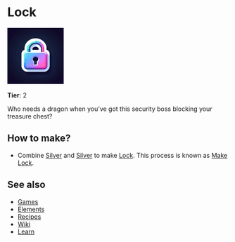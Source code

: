 # Lock

![](../images/item.lock.png)

**Tier**: 2

Who needs a dragon when you've got this security boss blocking your treasure chest?

## How to make?

* Combine [Silver](/wiki/elements/silver) and [Silver](/wiki/elements/silver) to make [Lock](/wiki/elements/lock). This process is known as [Make Lock](/wiki/recipes/make-lock).

## See also

* [Games](/wiki/games)
* [Elements](/wiki/elements)
* [Recipes](/wiki/recipes)
* [Wiki](/wiki/index)
* [Learn](/learn/index)
